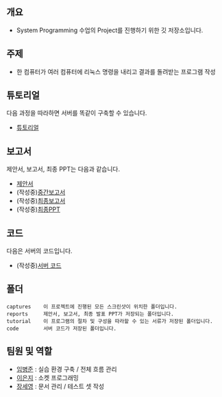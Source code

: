 ## 개요
- System Programming 수업의 Project를 진행하기 위한 깃 저장소입니다.

## 주제
- 한 컴퓨터가 여러 컴퓨터에 리눅스 명령을 내리고 결과를 돌려받는 프로그램 작성

## 튜토리얼
다음 과정을 따라하면 서버를 똑같이 구축할 수 있습니다.</br>
- [튜토리얼](https://github.com/BJ-Lim/SystemProgramming/blob/master/tutorial/README.md)

## 보고서
제안서, 보고서, 최종 PPT는 다음과 같습니다.</br>
- [제안서](https://github.com/BJ-Lim/SystemProgramming/blob/master/reports/proposal.md)
- (작성중)[중간보고서]()
- (작성중)[최종보고서]()
- (작성중)[최종PPT]()

## 코드
다음은 서버의 코드입니다.
- (작성중)[서버 코드]()

## 폴더
```
captures    이 프로젝트에 진행된 모든 스크린샷이 위치한 폴더입니다.
reports     제안서, 보고서, 최종 발표 PPT가 저장되는 폴더입니다.
tutorial    이 프로그램의 절차 및 구성을 따라할 수 있는 서류가 저장된 폴더입니다.
code        서버 코드가 저장된 폴더입니다.
```

## 팀원 및 역할
- [임병준](https://github.com/BJ-Lim) : 실습 환경 구축 / 전체 흐름 관리
- [이은지](https://github.com/Lee-eunji) : 소켓 프로그래밍
- [장세영](https://github.com/seoyo1) : 문서 관리 / 테스트 셋 작성
